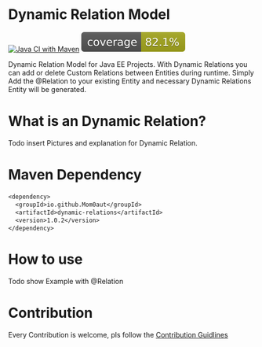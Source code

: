 # Dynamic Relation Model

[![Java CI with Maven](https://github.com/Mom0aut/DynamicRelations/actions/workflows/maven.yml/badge.svg)](https://github.com/Mom0aut/DynamicRelations/actions/workflows/maven.yml) [![Coverage](.github/badges/jacoco.svg)](https://github.com/Mom0aut/DynamicRelations/actions/workflows/maven.yml)


Dynamic Relation Model for Java EE Projects. With Dynamic Relations you can add or delete Custom Relations between Entities during runtime. Simply Add the @Relation to your existing Entity and necessary Dynamic Relations Entity will be generated. 

# What is an Dynamic Relation?

Todo insert Pictures and explanation for Dynamic Relation.

# Maven Dependency

```
<dependency>
  <groupId>io.github.Mom0aut</groupId>
  <artifactId>dynamic-relations</artifactId>
  <version>1.0.2</version>
</dependency>
```

# How to use
Todo show Example with @Relation



# Contribution

Every Contribution is welcome, pls follow the [Contribution Guidlines](https://github.com/Mom0aut/DynamicRelations/blob/master/Contributing.md)

